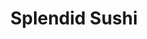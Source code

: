 ---
layout: place
title: Splendid Sushi
permalink: /new-hampshire/concord/splendid-sushi.html
stateAbbr: NH
stateName: New Hampshire
cityName: Concord
seo:
  type: restaurant
  links: https://order.online/business/splendid-sushi-12623271
place_id: ChIJ-Ybm9Nxr4okRJyFe4WcNWJE
photos:
  - name: >-
      places/ChIJ-Ybm9Nxr4okRJyFe4WcNWJE/photos/AeeoHcIHScyulyF1yaMcYYgFDJwnKsgc2WhvejvXNFsCivaDb5shBiPRM9NS70hCSQjMDaUHamTtoNkpENTYxyTGzV2YPnt0-4PO1WS8FjGa0s2BWt9l8OUlboU3Y7UYtAKRQYMJ1qxkpo9U4OYtCgZVImMibkr0_QVLzi4mD31FkYnML9sfRANz6spReaxnZsv4icih8DgrRb5pQVqOyohGznJZlScJJSaIxNIPoMMKyzW8M7FLc5bhJ-FLijw4sX0rb2z4jXQFzcXyj22R6RKqT3AL3pWUEDiu9dBDKXQQtS4i4DQxdy2obqcABpyRvITnwR_iLGWAxC-dB8LD_Lq7Xji24SefCs3PZfKvjJkLzXCs7EnnDxWRWqnRBeeQaPNDZh80ItNh__00R98t0j-uLW_Ew6OQxbqIEv_b2sA3r_4niQ
    widthPx: 4032
    heightPx: 3024
    authorAttributions:
      - displayName: Nick Czerula
        uri: https://maps.google.com/maps/contrib/118091696710618874877
        photoUri: >-
          https://lh3.googleusercontent.com/a-/ALV-UjU9RUxNYpQxUEutxA7m37up-TFiK_KZP6tK23SY4_Q9QbIci-ZZ=s100-p-k-no-mo
    flagContentUri: >-
      https://www.google.com/local/imagery/report/?cb_client=maps_api_places.places_api&image_key=!1e10!2sCIHM0ogKEICAgIDf366sZw&hl=en-US
    googleMapsUri: >-
      https://www.google.com/maps/place//data=!3m4!1e2!3m2!1sCIHM0ogKEICAgIDf366sZw!2e10!4m2!3m1!1s0x89e26bdcf4e686f9:0x91580d67e15e2127
  - name: >-
      places/ChIJ-Ybm9Nxr4okRJyFe4WcNWJE/photos/AeeoHcK6gxAM-KaaypPHOe86dO_ihvP3lq09JWh9vQFSq-dKnch6CrymJV1gbsp3fU4y5L4nUr_Lcy8ISa50xAIHYgghO6YcO-jZM9sAFGkNnckRqGJJ68-YAp7rTUpZ92wPm0IF1hYgv9hFShuBP3RNwNKP7P91VLW3cSF2aJKtd8NlRskFo_KwFtPDi8BeFE6Z2-aKyJTB2rIQIw_wdLHKt_u0VshYOQPybhjASSdWmGFXb2n1RbT1Da47Zaar8xZP-thP3auaEIlzbXPNgaD9huYL8YK8kbrOjmuKikpzdkcq3yaGWqYdB6wFbt6C-VHPmk4rzdF7vCm3byJmvmB7nvT-VOrLHwvhwhnjKMQs0jRPKUG0Qa0fZBYyzFeupJcTSWPf-8cC-Ka85qWHPPnHqeaEcs3fOsX1WnycXwg-FzR0LdV2
    widthPx: 3024
    heightPx: 4032
    authorAttributions:
      - displayName: Shannon Breault
        uri: https://maps.google.com/maps/contrib/101379877342590205616
        photoUri: >-
          https://lh3.googleusercontent.com/a/ACg8ocJgv9TP4-oBJ4sjY7NKvND1oymGU_jmeUuFLPSXW7yzx7ELsw=s100-p-k-no-mo
    flagContentUri: >-
      https://www.google.com/local/imagery/report/?cb_client=maps_api_places.places_api&image_key=!1e10!2sCIHM0ogKEICAgICRvbqDngE&hl=en-US
    googleMapsUri: >-
      https://www.google.com/maps/place//data=!3m4!1e2!3m2!1sCIHM0ogKEICAgICRvbqDngE!2e10!4m2!3m1!1s0x89e26bdcf4e686f9:0x91580d67e15e2127
  - name: >-
      places/ChIJ-Ybm9Nxr4okRJyFe4WcNWJE/photos/AeeoHcJfbOpozKcKKByGYVBFibsbaWVPpTLsP8JUUIKirx0Qqu_38IyeMm7T3bNxD5Ld-he2pJgr3SY42TRuV5yoZOanFgo6riFcBzNc2FolYZN8wDIPPICZ9Nf0ztuvucR1CooT0I1jnk7eLNfljCIcTo_9LryxagrzaA0Y41D02Et9U4P3C1yzcqB_yO8tus6cyVwTO63mcsUQ2UL3xYPvMXafINvLKR0ixoyVuWTvPbmMSsgz1jj7xslbcOpxiExxO-aeovhiCDIkBg3SpESOgyIdvAKXJWRUQbUYVfYc9J5MPyb2MyAjZOltne2JmxKNCor5_eYJB-hj2OpXY_0ukDYPj4Sdis-GqCENxGYUXest2xRJCPJkoBRaFtJap5ZCc-6Szrgsnk3IUHpnk-gMfT_iuWZIFz1tnQLH-a6thc34vg
    widthPx: 4032
    heightPx: 3024
    authorAttributions:
      - displayName: Eric Buck
        uri: https://maps.google.com/maps/contrib/111757906221221566400
        photoUri: >-
          https://lh3.googleusercontent.com/a-/ALV-UjUaBXA4_HVzEr-K9IDUV7avFmb5_PUILXd-FO1-Eo5nXuFrSAQT0Q=s100-p-k-no-mo
    flagContentUri: >-
      https://www.google.com/local/imagery/report/?cb_client=maps_api_places.places_api&image_key=!1e10!2sCIHM0ogKEICAgIDLjJa3Zw&hl=en-US
    googleMapsUri: >-
      https://www.google.com/maps/place//data=!3m4!1e2!3m2!1sCIHM0ogKEICAgIDLjJa3Zw!2e10!4m2!3m1!1s0x89e26bdcf4e686f9:0x91580d67e15e2127
  - name: >-
      places/ChIJ-Ybm9Nxr4okRJyFe4WcNWJE/photos/AeeoHcL-2Bvp9KUpwDuXfpZ2KyXuPoAmrHPmHWFM1oiKQounB5szap5oGvIp48DmfbKcXuxF4heSj0fnCZj4Zp9uANilcGYWoiEpVZWbqvgCT4nnM0r1UBc550uoHuhd-0P7x_tg3gikDtkQdq7-1dRUBJ-uLrSYjGY8nYy91ktUR5fjAr8RZKkbENbS9DPgMhBh-3ZE8EL96cW1cUDZ1dKpY9451buhBuQAef3M5iBPmY28s7k700yOweTOBGcpYtp_P7KJfKO78GwkUmvH6LWsDYabEqBpujiaIiwEoUdg3GSY4WXbFSyH9W_EZDxPvjmWve0vSmgk4vZpSGzU0or_I3d4YUdneXYCs8t83WlfNT9gPo9Y6xZQKmX-9pYay8OaiWeCUjI4MVRDAzbs9yt9tC95u9fZkcxUssHPjOavouEfIJPZHr_ryrxS4odsJg
    widthPx: 4000
    heightPx: 2252
    authorAttributions:
      - displayName: Gina Kirwan
        uri: https://maps.google.com/maps/contrib/107670207345968162519
        photoUri: >-
          https://lh3.googleusercontent.com/a-/ALV-UjVVImSDUCUS95zTTk3GplSUsTyhIVCrG5ycXTrnP5OEAQxHgZ6jTA=s100-p-k-no-mo
    flagContentUri: >-
      https://www.google.com/local/imagery/report/?cb_client=maps_api_places.places_api&image_key=!1e10!2sCIABIhADycKz9hvRQWfIx7IABfh_&hl=en-US
    googleMapsUri: >-
      https://www.google.com/maps/place//data=!3m4!1e2!3m2!1sCIABIhADycKz9hvRQWfIx7IABfh_!2e10!4m2!3m1!1s0x89e26bdcf4e686f9:0x91580d67e15e2127
  - name: >-
      places/ChIJ-Ybm9Nxr4okRJyFe4WcNWJE/photos/AeeoHcLMTygJeOazJKeJ-wanAgW1skThQorrtl29PMGXX0872qF1v-QrWdw1E0w2_shwpvraRfTe0dqOlPTXWRtQmMS79UTP2kyRqyerLcPl3sxUOw5GG81yqVzTA6kQpPjfK7PYDNa3H5Q97VwMoCa5mDm2AZuJ_HyBWA0_MzU2oJ4GDL14nSOQWJUSWJRYuAkwVuWhhu9wWY55N4oMHgCHV570adObvciOnw0HjV8AqpVYHmurgXnaUE_BEf-eaV0gYnTuS_kDOhwpecByPY9rHR9EDG0k1Uk1nN9dIQHMzKzlepVo779oi7NnFlTbRUrpNOW5KRPNarOBhdcNdssC3JDr_AW7eiQXUozD-CT0u_d4ktjDwydzvA1zbp0JjeqVCYpW-GaxdAxk-mvcWFTi8fAALhoiZPXMwNbnAkwZcaowXsk
    widthPx: 3024
    heightPx: 4032
    authorAttributions:
      - displayName: Kian Floyd
        uri: https://maps.google.com/maps/contrib/107145627552131930874
        photoUri: >-
          https://lh3.googleusercontent.com/a-/ALV-UjVAJn35tV_ADGpsUUmMvoZFaEZLi5VO3oGJaLHP-qVapvzdMLfLQg=s100-p-k-no-mo
    flagContentUri: >-
      https://www.google.com/local/imagery/report/?cb_client=maps_api_places.places_api&image_key=!1e10!2sCIHM0ogKEICAgIC9qIjD-wE&hl=en-US
    googleMapsUri: >-
      https://www.google.com/maps/place//data=!3m4!1e2!3m2!1sCIHM0ogKEICAgIC9qIjD-wE!2e10!4m2!3m1!1s0x89e26bdcf4e686f9:0x91580d67e15e2127
  - name: >-
      places/ChIJ-Ybm9Nxr4okRJyFe4WcNWJE/photos/AeeoHcJQxGz7O58UI9NZ0A2h6-_ibSEYWQaetI71DCijHFyZTkuqNrqb6uMLZeVXlDQlfPGIdRG9WW7WYAZFxrJpJwhNYk79x-w1sftpHbW0Rcy2Ikl7hRvgPWU0n_9mZHfeTyP9YZrgcp_5KaPMws51pP3yjzHSwX93iVOuyMKmVvfieRJp3ZQGAYjsBvnnio7rvTKBvDcbm26QqjfGSYqXGfdd3bGZIsaXeFGrrpGpF2CCTzg_FCDsLkEldkLmjcwFSCYu_Zbm_KiGgIza9nNKGyW9peRTWEBx-KHf4uxZotLfToiOhlrTwBLT63ok8OjuNf8GxoKL58wdaMxMXMJznTTwv8WG4lS-ZlvKfAQKV1m7WAWmrvxoDmeOsuJDx5VLDSedMcK1-qBin-GkzLkVSAuO-_CzxoK7RVtxpGtsDd4
    widthPx: 4032
    heightPx: 2268
    authorAttributions:
      - displayName: sonya O
        uri: https://maps.google.com/maps/contrib/105629908982106323955
        photoUri: >-
          https://lh3.googleusercontent.com/a-/ALV-UjURue6ncCZ-62jKAuoPzT4SpbDCtW7mhZ26K8WvE7KKl5_bBqfZUA=s100-p-k-no-mo
    flagContentUri: >-
      https://www.google.com/local/imagery/report/?cb_client=maps_api_places.places_api&image_key=!1e10!2sCIHM0ogKEICAgIC9q-zfHA&hl=en-US
    googleMapsUri: >-
      https://www.google.com/maps/place//data=!3m4!1e2!3m2!1sCIHM0ogKEICAgIC9q-zfHA!2e10!4m2!3m1!1s0x89e26bdcf4e686f9:0x91580d67e15e2127
  - name: >-
      places/ChIJ-Ybm9Nxr4okRJyFe4WcNWJE/photos/AeeoHcLivix_6zqOWxksoNSPpMFw3kxt8A5s3NA_cu9fFcZKerN5p0QGq2mhclgxXIFMaKqbE0K-v6KPhvXVwtDNS7jYKWaoByMgP9Hf6QQI1MMoADET4MJN_oXRlFap2jSZzAMcAwLXaSaZ6rS2zkzwJhKEDz6k8r7UMavnSibFWkPHt2_4y7f_c8kSn-VjwWNtPvViFJaalA_a1RlmcgPQ9uT0cD0jUSh_aefpErcuj2Fpnzd4U0NPnkzXxLydnROAgDNgXr9IpFCJPxhI8AKqC-FLZXJ43wZCdAPZeLOXJSh2JABQOJKy-GRMqs_tcoz1wCjo7KO7NF3MJOXUosDqZf7DPOBEr6AwJNc9rF0dgWWRexr0GfcX8wYxCf22qvwKkb2fgBCFyrYGG4dqU_HpXCV_pf5UsHpRZ1FWlLHh9McX4A
    widthPx: 3024
    heightPx: 4032
    authorAttributions:
      - displayName: M M
        uri: https://maps.google.com/maps/contrib/110322188151961024265
        photoUri: >-
          https://lh3.googleusercontent.com/a/ACg8ocK7oAlQW-ZVbClYHxBNEWI1UiGIn9R_C0ZdjliiF5dJJVNR1A=s100-p-k-no-mo
    flagContentUri: >-
      https://www.google.com/local/imagery/report/?cb_client=maps_api_places.places_api&image_key=!1e10!2sCIHM0ogKEICAgIDhv8CvLA&hl=en-US
    googleMapsUri: >-
      https://www.google.com/maps/place//data=!3m4!1e2!3m2!1sCIHM0ogKEICAgIDhv8CvLA!2e10!4m2!3m1!1s0x89e26bdcf4e686f9:0x91580d67e15e2127
  - name: >-
      places/ChIJ-Ybm9Nxr4okRJyFe4WcNWJE/photos/AeeoHcIgWseRJJsaxOskU0ZelwYej4b8odrjlZpdldqZfwOdr5xFJuaLvKqrX0A4WnoRri67Ii_0xYFcG73rlBfb2sYpgaKiYHErac8r0G2pZ92DdxC178o4dK3454mZ5an4sG7Q-md4_zbXW9BQTd9num9WXfQzTfX1v_w4yUporOmiEMoxiAekXj5qwCp2fo537QopvhB33dVbLZ49koDkyyqrwN39ZvqLqzCklXpkFacOCqslxCRpwuJJvvxfP5Pkbf5kppjLViZ-Fp7FrqVkvCxIvOYPU6TkiJuRrOpAX6eS1tsq0_pcsatlEB1NTd3lty92nPIT4oEGCty8ay4dLl7VODpFxTNMzK19N47QfFyGGExgjMj5n-ULcSPhUjzfcMX5lEMbodBU0_BfIVczDU4_tYp4YB7pUCTCNDuDct1aTg
    widthPx: 4032
    heightPx: 3024
    authorAttributions:
      - displayName: justice
        uri: https://maps.google.com/maps/contrib/101625088300231277848
        photoUri: >-
          https://lh3.googleusercontent.com/a-/ALV-UjXDd9qyzZbltwGZ8G1RW9PNvrvc2YqHWhLWc5S-FiTli571-pD9cw=s100-p-k-no-mo
    flagContentUri: >-
      https://www.google.com/local/imagery/report/?cb_client=maps_api_places.places_api&image_key=!1e10!2sCIHM0ogKEICAgICRqLGrMw&hl=en-US
    googleMapsUri: >-
      https://www.google.com/maps/place//data=!3m4!1e2!3m2!1sCIHM0ogKEICAgICRqLGrMw!2e10!4m2!3m1!1s0x89e26bdcf4e686f9:0x91580d67e15e2127
  - name: >-
      places/ChIJ-Ybm9Nxr4okRJyFe4WcNWJE/photos/AeeoHcK9m8YNzNsvvuUXV5HQPdKtpsB9qIPtWrzj8YtiU8Jpn0IXKlhhqC0ljRknEv9-jXuuUyYQ3ICyqr192AaJ27TCsTK0Mf0rhAsWpJuN9z8XjAz4ywVYTVbT9k99K5XEvoUd8tW1cV_osuE2GKJCXHYdcxGj6bHzU6v2yDwRMiIDlEbWdWaXgEN7s6t-1PYcvjJU4wRpUZ_szwLc2sz91K4XtrKwHIuHK_LrftxJVdM-itr_j52ZwirayTP3OqZ0bh_dNIi0bLWZCcuTp0jhVfQhtSpfH4HVemC_jgMDdm9WZwOq55GA7y01XebYCHXUoGN_sDz-Y0Le58ifrHISSMti8-PzdPYAUQtt_XsM4UhAHcUdp8f2hCAlEQZ0EDWHwIkp-zseuhFhaKW13ET6pl0WmvFXTNORFh83sxTofv0ahFic
    widthPx: 864
    heightPx: 918
    authorAttributions:
      - displayName: Tado Duster
        uri: https://maps.google.com/maps/contrib/105715590785562378765
        photoUri: >-
          https://lh3.googleusercontent.com/a/ACg8ocKIAcI05850oF5c5YaiGr9v1BwmcbOA7CKZDweYNUn4qUbT1Q=s100-p-k-no-mo
    flagContentUri: >-
      https://www.google.com/local/imagery/report/?cb_client=maps_api_places.places_api&image_key=!1e10!2sCIHM0ogKEICAgICGq67-jAE&hl=en-US
    googleMapsUri: >-
      https://www.google.com/maps/place//data=!3m4!1e2!3m2!1sCIHM0ogKEICAgICGq67-jAE!2e10!4m2!3m1!1s0x89e26bdcf4e686f9:0x91580d67e15e2127
  - name: >-
      places/ChIJ-Ybm9Nxr4okRJyFe4WcNWJE/photos/AeeoHcJtfCTvStcicDV-yJzUdZaUKiADYmX5-iEMLn95v-7MRWccSBEIHOQqRGDDPRjc25fKHK9ND8uIGTviKgKM8Orfb7LLFvcRd7o1lFbQ6Zjy-uH130MRBU_3PeFQS7YSIr172efPEmC_9X4-f-WilAoYZhxeJDmgU4RXBEXW_6uwXq3KAayCp4LSj2Beswfr2rA4dTMdnoAHs6v8KFbsWWByamVq2obnVj_TvrN354RNSiFhvmWnSTE_TZUfSD9cRPdNckpcZ69wvg-PvyLYwau6oNXYoMipuCZN6qf3l6iRrM7AaHo0lhe6vA3gUEQLp8LPRGLDQrL1x8cyXS2JV_Q-INB5BXFC7r5RHLXEWEf6m3YwFkAq2dJuoYsTZiDt09StTfYPd8G7zZ1olYzImDnfvCpEOoWFKEIHySt3wGkXgeyi
    widthPx: 1920
    heightPx: 1080
    authorAttributions:
      - displayName: sonya O
        uri: https://maps.google.com/maps/contrib/105629908982106323955
        photoUri: >-
          https://lh3.googleusercontent.com/a-/ALV-UjURue6ncCZ-62jKAuoPzT4SpbDCtW7mhZ26K8WvE7KKl5_bBqfZUA=s100-p-k-no-mo
    flagContentUri: >-
      https://www.google.com/local/imagery/report/?cb_client=maps_api_places.places_api&image_key=!1e10!2sCIHM0ogKEICAgIC9q-zfnAE&hl=en-US
    googleMapsUri: >-
      https://www.google.com/maps/place//data=!3m4!1e2!3m2!1sCIHM0ogKEICAgIC9q-zfnAE!2e10!4m2!3m1!1s0x89e26bdcf4e686f9:0x91580d67e15e2127
address: 26 Pleasant St, Concord, NH 03301, USA
street: 26 Pleasant St
city: Concord
state: NH
zip: '03301'
country: USA
neighborhood: null
latitude: '43.204005'
longitude: '-71.536732'
accessibility_options:
  wheelchairAccessibleParking: true
  wheelchairAccessibleRestroom: true
business_status: OPERATIONAL
name: Splendid Sushi
google_maps_links:
  directionsUri: >-
    https://www.google.com/maps/dir//''/data=!4m7!4m6!1m1!4e2!1m2!1m1!1s0x89e26bdcf4e686f9:0x91580d67e15e2127!3e0
  placeUri: https://maps.google.com/?cid=10473135673263923495
  writeAReviewUri: >-
    https://www.google.com/maps/place//data=!4m3!3m2!1s0x89e26bdcf4e686f9:0x91580d67e15e2127!12e1
  reviewsUri: >-
    https://www.google.com/maps/place//data=!4m4!3m3!1s0x89e26bdcf4e686f9:0x91580d67e15e2127!9m1!1b1
  photosUri: >-
    https://www.google.com/maps/place//data=!4m3!3m2!1s0x89e26bdcf4e686f9:0x91580d67e15e2127!10e5
primary_type: Restaurant
opening_hours:
  regular: null
  current: null
secondary_opening_hours:
  regular:
    weekdayDescriptions: null
    type: null
  current:
    weekdayDescriptions: null
    type: null
phone: (603) 715-5346
price_level: null
price_range: $10 &ndash; $20
rating: '4.8'
rating_count: 0
website: https://order.online/business/splendid-sushi-12623271
description: >-
  Discover Splendid Sushi in Concord, New Hampshire$$$Splendid Sushi in Concord,
  NH, stands out as a casual dining spot renowned for its fresh sushi and
  Japanese-inspired offerings that appeal to locals and visitors seeking
  authentic flavors. The restaurant features a wide array of dishes, including
  dumplings, poke bowls, and bento boxes, all prepared with high-quality
  ingredients that highlight the art of Japanese cuisine. With its welcoming
  atmosphere and thoughtful accessibility options like wheelchair-friendly
  parking and restrooms, it's an ideal choice for a relaxed meal. Whether you're
  exploring sushi places near you or looking for top-rated options in the area,
  this spot delivers a satisfying experience that balances taste and
  convenience.
generative_summary: >-
  Discover Splendid Sushi in Concord, New Hampshire$$$Splendid Sushi in Concord,
  NH, stands out as a casual dining spot renowned for its fresh sushi and
  Japanese-inspired offerings that appeal to locals and visitors seeking
  authentic flavors. The restaurant features a wide array of dishes, including
  dumplings, poke bowls, and bento boxes, all prepared with high-quality
  ingredients that highlight the art of Japanese cuisine. With its welcoming
  atmosphere and thoughtful accessibility options like wheelchair-friendly
  parking and restrooms, it's an ideal choice for a relaxed meal. Whether you're
  exploring sushi places near you or looking for top-rated options in the area,
  this spot delivers a satisfying experience that balances taste and
  convenience.
generative_disclosure: Summarized by AI using the Grok-3-Mini model.
reviews:
  - name: >-
      places/ChIJ-Ybm9Nxr4okRJyFe4WcNWJE/reviews/ChZDSUhNMG9nS0VJQ0FnSURmcC15RldBEAE
    relativePublishTimeDescription: 3 months ago
    rating: 5
    text:
      text: >-
        The fish is incredibly fresh, with beautifully presented food that
        bursts with flavor. The staff is friendly and attentive, and the
        atmosphere is cozy yet stylish. Whether you’re a sushi enthusiast or a
        first-timer, this spot offers something for everyone. Don’t skip the
        bowls—they’re worth every bite! Highly recommend!
      languageCode: en
    originalText:
      text: >-
        The fish is incredibly fresh, with beautifully presented food that
        bursts with flavor. The staff is friendly and attentive, and the
        atmosphere is cozy yet stylish. Whether you’re a sushi enthusiast or a
        first-timer, this spot offers something for everyone. Don’t skip the
        bowls—they’re worth every bite! Highly recommend!
      languageCode: en
    authorAttribution:
      displayName: Jewel Willinsky
      uri: https://www.google.com/maps/contrib/107387869978252120602/reviews
      photoUri: >-
        https://lh3.googleusercontent.com/a/ACg8ocKPUPeHAleIHZZZWo6bj8UG1IA3L28Ow0XoERikuCxvrbWTog=s128-c0x00000000-cc-rp-mo
    publishTime: '2025-01-10T17:57:06.313648Z'
    flagContentUri: >-
      https://www.google.com/local/review/rap/report?postId=ChZDSUhNMG9nS0VJQ0FnSURmcC15RldBEAE&d=17924085&t=1
    googleMapsUri: >-
      https://www.google.com/maps/reviews/data=!4m6!14m5!1m4!2m3!1sChZDSUhNMG9nS0VJQ0FnSURmcC15RldBEAE!2m1!1s0x89e26bdcf4e686f9:0x91580d67e15e2127
  - name: >-
      places/ChIJ-Ybm9Nxr4okRJyFe4WcNWJE/reviews/ChdDSUhNMG9nS0VJQ0FnSURMakphM3h3RRAB
    relativePublishTimeDescription: 9 months ago
    rating: 5
    text:
      text: >-
        The sushi in general and particularly the vegetarian/vegan options at
        Splendid Sushi are great!


        My family ordered the veg dragon roll, the eel roll, and the yakiniku
        crunchy roll. The veg dragon roll was fresh and balanced while the
        yakiniku crunch was savory and flavorful. The eel roll (not vegan) was
        simple, creamy, and tasty.
      languageCode: en
    originalText:
      text: >-
        The sushi in general and particularly the vegetarian/vegan options at
        Splendid Sushi are great!


        My family ordered the veg dragon roll, the eel roll, and the yakiniku
        crunchy roll. The veg dragon roll was fresh and balanced while the
        yakiniku crunch was savory and flavorful. The eel roll (not vegan) was
        simple, creamy, and tasty.
      languageCode: en
    authorAttribution:
      displayName: Eric Buck
      uri: https://www.google.com/maps/contrib/111757906221221566400/reviews
      photoUri: >-
        https://lh3.googleusercontent.com/a-/ALV-UjUaBXA4_HVzEr-K9IDUV7avFmb5_PUILXd-FO1-Eo5nXuFrSAQT0Q=s128-c0x00000000-cc-rp-mo-ba5
    publishTime: '2024-06-29T13:40:40.039235Z'
    flagContentUri: >-
      https://www.google.com/local/review/rap/report?postId=ChdDSUhNMG9nS0VJQ0FnSURMakphM3h3RRAB&d=17924085&t=1
    googleMapsUri: >-
      https://www.google.com/maps/reviews/data=!4m6!14m5!1m4!2m3!1sChdDSUhNMG9nS0VJQ0FnSURMakphM3h3RRAB!2m1!1s0x89e26bdcf4e686f9:0x91580d67e15e2127
  - name: >-
      places/ChIJ-Ybm9Nxr4okRJyFe4WcNWJE/reviews/ChdDSUhNMG9nS0VJQ0FnSUNqZ0tpZnpRRRAB
    relativePublishTimeDescription: 12 months ago
    rating: 4
    text:
      text: >-
        This is a super cute little restaurant and I would go back. It was a
        little confusing because you order and pay at the counter and then sit
        and someone brings you your food. Kind of like a cafeteria style but
        there is a waitress around. She brought me some water, too. Not sure if
        that person gets tips. We didn't leave a tip because we also had to pick
        up our table and scrape our dishes off. There is limited seating but we
        went later in the evening and found a spot easily. Food was yummy! My
        son and I both got bento boxes and ate it all. My husband got several
        sushi rolls and really enjoyed it!
      languageCode: en
    originalText:
      text: >-
        This is a super cute little restaurant and I would go back. It was a
        little confusing because you order and pay at the counter and then sit
        and someone brings you your food. Kind of like a cafeteria style but
        there is a waitress around. She brought me some water, too. Not sure if
        that person gets tips. We didn't leave a tip because we also had to pick
        up our table and scrape our dishes off. There is limited seating but we
        went later in the evening and found a spot easily. Food was yummy! My
        son and I both got bento boxes and ate it all. My husband got several
        sushi rolls and really enjoyed it!
      languageCode: en
    authorAttribution:
      displayName: Angela Kelley
      uri: https://www.google.com/maps/contrib/100905100891654744401/reviews
      photoUri: >-
        https://lh3.googleusercontent.com/a-/ALV-UjXbiEikTQze9jGZ-74QbO2GzJjIzL9FnpljQ5Q44VJsAc35E8xmCA=s128-c0x00000000-cc-rp-mo-ba6
    publishTime: '2024-04-16T12:22:35.290220Z'
    flagContentUri: >-
      https://www.google.com/local/review/rap/report?postId=ChdDSUhNMG9nS0VJQ0FnSUNqZ0tpZnpRRRAB&d=17924085&t=1
    googleMapsUri: >-
      https://www.google.com/maps/reviews/data=!4m6!14m5!1m4!2m3!1sChdDSUhNMG9nS0VJQ0FnSUNqZ0tpZnpRRRAB!2m1!1s0x89e26bdcf4e686f9:0x91580d67e15e2127
  - name: >-
      places/ChIJ-Ybm9Nxr4okRJyFe4WcNWJE/reviews/ChZDSUhNMG9nS0VJQ0FnTUNBa1lfaVZREAE
    relativePublishTimeDescription: 2 months ago
    rating: 5
    text:
      text: >-
        This place is awesome! A perfect place to pop in a grab a bite. You just
        order at the counter and they bring your food. It’s reasonably priced
        for great sushi! Very casual and easy going
      languageCode: en
    originalText:
      text: >-
        This place is awesome! A perfect place to pop in a grab a bite. You just
        order at the counter and they bring your food. It’s reasonably priced
        for great sushi! Very casual and easy going
      languageCode: en
    authorAttribution:
      displayName: Grace Shannon
      uri: https://www.google.com/maps/contrib/106786239511872263201/reviews
      photoUri: >-
        https://lh3.googleusercontent.com/a/ACg8ocJJ8QKKnslek2qz0eM16JmS87dB3JEAYnLwPFpSlFQhDsLt9w=s128-c0x00000000-cc-rp-mo-ba2
    publishTime: '2025-02-01T17:31:47.593753Z'
    flagContentUri: >-
      https://www.google.com/local/review/rap/report?postId=ChZDSUhNMG9nS0VJQ0FnTUNBa1lfaVZREAE&d=17924085&t=1
    googleMapsUri: >-
      https://www.google.com/maps/reviews/data=!4m6!14m5!1m4!2m3!1sChZDSUhNMG9nS0VJQ0FnTUNBa1lfaVZREAE!2m1!1s0x89e26bdcf4e686f9:0x91580d67e15e2127
  - name: >-
      places/ChIJ-Ybm9Nxr4okRJyFe4WcNWJE/reviews/ChdDSUhNMG9nS0VJQ0FnTUNRdkpEWXdnRRAB
    relativePublishTimeDescription: a month ago
    rating: 4
    text:
      text: >-
        Decent sushi at a good value. Not the highest grade, and could have been
        cut thinner, but the resturant was clean, service was quick and I felt
        the value was fair for the quality.
      languageCode: en
    originalText:
      text: >-
        Decent sushi at a good value. Not the highest grade, and could have been
        cut thinner, but the resturant was clean, service was quick and I felt
        the value was fair for the quality.
      languageCode: en
    authorAttribution:
      displayName: Josiah Sterling
      uri: https://www.google.com/maps/contrib/105357107557159673576/reviews
      photoUri: >-
        https://lh3.googleusercontent.com/a/ACg8ocKd88uNbYgODHgiLCbnHqeUR3jllK-VOJFdCrREnaDWGDuCwQ=s128-c0x00000000-cc-rp-mo-ba3
    publishTime: '2025-03-03T00:11:17.220346Z'
    flagContentUri: >-
      https://www.google.com/local/review/rap/report?postId=ChdDSUhNMG9nS0VJQ0FnTUNRdkpEWXdnRRAB&d=17924085&t=1
    googleMapsUri: >-
      https://www.google.com/maps/reviews/data=!4m6!14m5!1m4!2m3!1sChdDSUhNMG9nS0VJQ0FnTUNRdkpEWXdnRRAB!2m1!1s0x89e26bdcf4e686f9:0x91580d67e15e2127
review_summary: >-
  What Customers Are Saying About the Experience$$$Visitors to this sushi
  restaurant often rave about the incredibly fresh fish and flavorful dishes
  that make every bite memorable, with plenty of options for vegetarians and
  vegans adding to the appeal. Many appreciate the quick, friendly service and
  the easy, casual ordering process that keeps things straightforward without
  sacrificing quality. While some note that the sushi could be cut a bit thinner
  for an even better presentation, the overall value and cozy vibe consistently
  win people over for a laid-back outing. If you're hunting for the best sushi
  near you, feedback suggests this place offers solid portions at fair prices,
  making it a go-to for families and groups alike. Overall, it's a spot that
  delivers on taste and atmosphere, encouraging repeat visits for anyone craving
  reliable Japanese fare.
review_disclosure: Summarized by AI using the Grok-3-Mini model.
parking_options:
  paidStreetParking: true
  valetParking: false
payment_options:
  acceptsCreditCards: true
  acceptsDebitCards: true
  acceptsCashOnly: false
  acceptsNfc: true
allow_dogs: null
curbside_pickup: null
delivery: true
dine_in: true
good_for_children: null
good_for_groups: null
good_for_sports: false
live_music: false
menu_for_children: true
outdoor_seating: false
reservable: false
restroom: true
serves_beer: false
serves_breakfast: false
serves_brunch: false
serves_cocktails: false
serves_coffee: false
serves_dinner: true
serves_dessert: true
serves_lunch: true
serves_vegetarian_food: true
serves_wine: false
takeout: true
update_category: pro
places_description: null

---